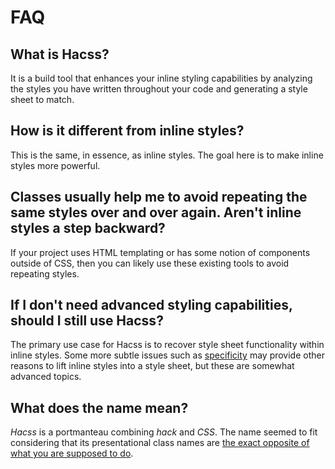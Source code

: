 # FAQ

## What is Hacss?
It is a build tool that enhances your inline styling capabilities by analyzing
the styles you have written throughout your code and generating a style sheet to
match.

## How is it different from inline styles?
This is the same, in essence, as inline styles. The goal here is to make inline
styles more powerful.

## Classes usually help me to avoid repeating the same styles over and over again. Aren't inline styles a step backward?
If your project uses HTML templating or has some notion of components outside of
CSS, then you can likely use these existing tools to avoid repeating styles.

## If I don't need advanced styling capabilities, should I still use Hacss?
The primary use case for Hacss is to recover style sheet functionality within
inline styles. Some more subtle issues such as
[specificity](https://developer.mozilla.org/en-US/docs/Web/CSS/Specificity) may
provide other reasons to lift inline styles into a style sheet, but these are
somewhat advanced topics.

## What does the name mean?
_Hacss_ is a portmanteau combining _hack_ and _CSS_. The name seemed to fit
considering that its presentational class names are
[the exact opposite of what you are supposed to do](https://stackoverflow.com/questions/11440693/use-class-styles-as-inline-styles#tab-top).

